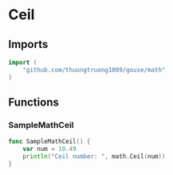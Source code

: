 # Ceil

## Imports

```go
import (
	"github.com/thuongtruong1009/gouse/math"
)
```
## Functions


### SampleMathCeil

```go
func SampleMathCeil() {
	var num = 10.49
	println("Ceil number: ", math.Ceil(num))
}
```
